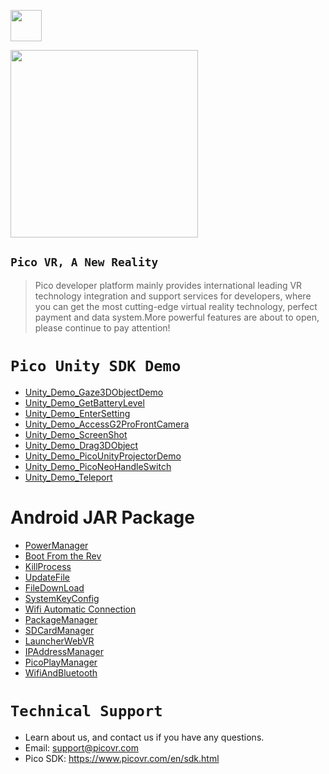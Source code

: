 <a href="https://github.com/PicoSupport/PicoSupport" target="_blank"> <img src="https://github.com/PicoSupport/PicoSupport/blob/master/Assets/home.png" width="50"/> </a>

<a href="https://github.com/PicoSupport/PicoSupport"> <img src="https://github.com/PicoSupport/PicoSupport/blob/master/Assets/Pico.jpg" width="300"/> </a>

## `Pico VR, A New Reality`

>Pico developer platform mainly provides international leading VR technology integration and support services for developers, where you can get the most cutting-edge virtual reality technology, perfect payment and data system.More powerful features are about to open, please continue to pay attention!


# `Pico Unity SDK Demo`


* [Unity_Demo_Gaze3DObjectDemo][01]
* [Unity_Demo_GetBatteryLevel][02]
* [Unity_Demo_EnterSetting][03]
* [Unity_Demo_AccessG2ProFrontCamera][04]
* [Unity_Demo_ScreenShot][05]
* [Unity_Demo_Drag3DObject][06]
* [Unity_Demo_PicoUnityProjectorDemo][07]
* [Unity_Demo_PicoNeoHandleSwitch][08]
* [Unity_Demo_Teleport][09]


[01]: https://github.com/PicoSupport/Unity_Demo_Gaze3dObjectDemo2.7.6
[02]: https://github.com/PicoSupport/Unity_Demo_BatteryManager
[03]: https://github.com/PicoSupport/Unity_Demo_EnterSetting.7.6
[04]: https://github.com/PicoSupport/Unity_Demo_GetPhoneCameraImageDemo
[05]: https://github.com/PicoSupport/Unity_Demo_ScreenShot
[06]: https://github.com/PicoSupport/Unity_Demo_Drag3DObject
[07]: https://github.com/PicoSupport/Unity_Demo_PicoUnityProjectorDemo
[08]: https://github.com/PicoSupport/Unity_Demo_HandleSwitch
[09]: https://github.com/PicoSupport/Unity_Demo_teleport

# Android JAR Package 

* [PowerManager](https://github.com/PicoSupport/PicoVRPowerManager)
* [Boot From the Rev](https://github.com/PicoSupport/BootComplete)
* [KillProcess](https://github.com/PicoSupport/KillApplication)
* [UpdateFile](https://github.com/PicoSupport/UpdateAnyFile)
* [FileDownLoad](https://github.com/PicoSupport/Launcher)
* [SystemKeyConfig](https://github.com/PicoSupport/PicoKeyConfig)
* [Wifi Automatic Connection](https://github.com/PicoSupport/PicoVRWifimanager)
* [PackageManager](https://github.com/PicoSupport/PackageManager)
* [SDCardManager](https://github.com/PicoSupport/SDCardManager)
* [LauncherWebVR](https://github.com/PicoSupport/LauncherWebVR)
* [IPAddressManager](https://github.com/PicoSupport/PicoIPAddress)
* [PicoPlayManager](https://github.com/PicoSupport/PicoPlayManager)
* [WifiAndBluetooth](https://github.com/PicoSupport/WifiAndBluetooth)



# `Technical Support`

- Learn about us, and contact us if you have any questions. 
- Email:  support@picovr.com
- Pico SDK: https://www.picovr.com/en/sdk.html

